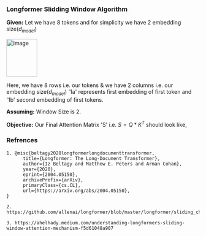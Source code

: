 ### Longformer Slidding Window Algorithm

**Given:** Let we have 8 tokens and for simplicity we have 2 embedding size($d_{model}$)

<img width="80" height="98" alt="image" src="https://github.com/user-attachments/assets/fbd4854f-7672-4070-973e-451c0363e404" />

Here, we have 8 rows i.e. our tokens & we have 2 columns i.e. our embedding size($d_{model}$)
'1a' represents first embedding of first token and '1b' second embedding of first tokens.

**Assuming:** Window Size is 2. 

**Objective:** Our Final Attention Matrix 'S' i.e. $S = Q*K^T$ should look like,



### Refrences
```
1. @misc{beltagy2020longformerlongdocumenttransformer,
      title={Longformer: The Long-Document Transformer}, 
      author={Iz Beltagy and Matthew E. Peters and Arman Cohan},
      year={2020},
      eprint={2004.05150},
      archivePrefix={arXiv},
      primaryClass={cs.CL},
      url={https://arxiv.org/abs/2004.05150}, 
}

2. https://github.com/allenai/longformer/blob/master/longformer/sliding_chunks.py

3. https://ahelhady.medium.com/understanding-longformers-sliding-window-attention-mechanism-f5d61048a907

```
